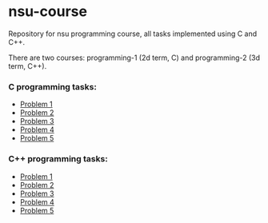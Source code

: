 # nsu-course
Repository for nsu programming course, all tasks implemented using C and C++.

There are two courses: programming-1 (2d term, C) and programming-2 (3d term, C++).

<h3>C programming tasks:</h3>
<ul>
  <li> <a href="programming-1/problem-1/"> Problem 1 </a> </li>
  <li> <a href="programming-1/problem-2/"> Problem 2 </a> </li>
  <li> <a href="programming-1/problem-3/"> Problem 3 </a> </li>
  <li> <a href="programming-1/problem-4/"> Problem 4 </a> </li>
  <li> <a href="programming-1/problem-5/"> Problem 5 </a> </li>
</ul>

<h3>C++ programming tasks:</h3>
<ul>
  <li> <a href="programming-2/problem-1/"> Problem 1 </a> </li>
  <li> <a href="programming-2/problem-2/"> Problem 2 </a> </li>
  <li> <a href="programming-2/problem-3/"> Problem 3 </a> </li>
  <li> <a href="programming-2/problem-4/"> Problem 4 </a> </li>
  <li> <a href="programming-2/problem-5/"> Problem 5 </a> </li>
</ul>
